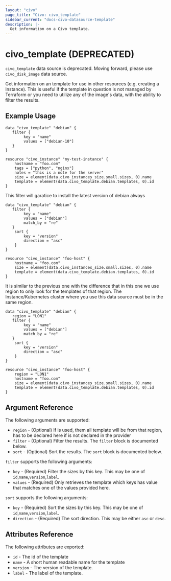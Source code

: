 ```yaml
---
layout: "civo"
page_title: "Civo: civo_template"
sidebar_current: "docs-civo-datasource-template"
description: |-
  Get information on a Civo template.
---
```


# civo\_template (DEPRECATED)

`civo_template` data source is deprecated. Moving forward, please use `civo_disk_image` data source.

Get information on an template for use in other resources (e.g. creating a Instance).
This is useful if the template in question is not managed by Terraform or 
you need to utilize any of the image's data, with the ability to filter the results.

## Example Usage

```hcl
data "civo_template" "debian" {
   filter {
        key = "name"
        values = ["debian-10"]
   }
}

resource "civo_instance" "my-test-instance" {
    hostname = "foo.com"
    tags = ["python", "nginx"]
    notes = "this is a note for the server"
    size = element(data.civo_instances_size.small.sizes, 0).name
    template = element(data.civo_template.debian.templates, 0).id
}
```

This filter will garatice to install the latest version of debian always

```hcl
data "civo_template" "debian" {
   filter {
        key = "name"
        values = ["debian"]
        match_by = "re"
   }
    sort {
        key = "version"
        direction = "asc"
    }
}

resource "civo_instance" "foo-host" {
    hostname = "foo.com"
    size = element(data.civo_instances_size.small.sizes, 0).name
    template = element(data.civo_template.debian.templates, 0).id
}
```

It is similar to the previous one with the difference that in this one we use region to only look for the templates of that region.
The Instance/Kubernetes cluster where you use this data source must be in the same region.

```hcl
data "civo_template" "debian" {
   region = "LON1"
   filter {
        key = "name"
        values = ["debian"]
        match_by = "re"
   }
    sort {
        key = "version"
        direction = "asc"
    }
}

resource "civo_instance" "foo-host" {
    region = "LON1"
    hostname = "foo.com"
    size = element(data.civo_instances_size.small.sizes, 0).name
    template = element(data.civo_template.debian.templates, 0).id
}
```

## Argument Reference

The following arguments are supported:

* `region` - (Optional) If is used, them all template will be from that region, has to be declared here if is not declared in the provider
* `filter` - (Optional) Filter the results. The `filter` block is documented below.
* `sort` - (Optional) Sort the results. The `sort` block is documented below.

`filter` supports the following arguments:

* `key` - (Required) Filter the sizes by this key. This may be one of `id`,`name`,`version`,`label`.
* `values` - (Required) Only retrieves the template which keys has value that matches
  one of the values provided here.

`sort` supports the following arguments:

* `key` - (Required) Sort the sizes by this key. This may be one of `id`,`name`,`version`,`label`.
* `direction` - (Required) The sort direction. This may be either `asc` or `desc`.


## Attributes Reference

The following attributes are exported:

* `id` - The id of the template
* `name` - A short human readable name for the template
* `version` - The version of the template.
* `label` - The label of the template.

